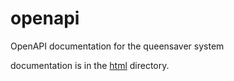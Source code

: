 # openapi
OpenAPI documentation for the queensaver system

documentation is in the [html](html/) directory.
